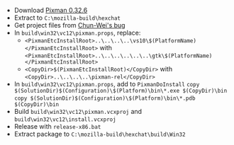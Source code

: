  * Download [Pixman 0.32.6](http://cairographics.org/releases/pixman-0.32.6.tar.gz)
 * Extract to `C:\mozilla-build\hexchat`
 * Get project files from [Chun-Wei's bug](https://bugs.freedesktop.org/attachment.cgi?id=58220)
 * In `build\win32\vc12\pixman.props`, replace:
	* `<PixmanEtcInstallRoot>..\..\..\..\vs10\$(PlatformName)</PixmanEtcInstallRoot>` with `<PixmanEtcInstallRoot>..\..\..\..\..\..\gtk\$(PlatformName)</PixmanEtcInstallRoot>`
	* `<CopyDir>$(PixmanEtcInstallRoot)</CopyDir>` with
`<CopyDir>..\..\..\..\pixman-rel</CopyDir>`
 * In `build\win32\vc12\pixman.props`, add to `PixmanDoInstall`
`copy $(SolutionDir)$(Configuration)\$(Platform)\bin\*.exe $(CopyDir)\bin`
`copy $(SolutionDir)$(Configuration)\$(Platform)\bin\*.pdb $(CopyDir)\bin`
 * Build `build\win32\vc12\pixman.vcxproj` and `build\win32\vc12\install.vcxproj`
 * Release with `release-x86.bat`
 * Extract package to `C:\mozilla-build\hexchat\build\Win32`
